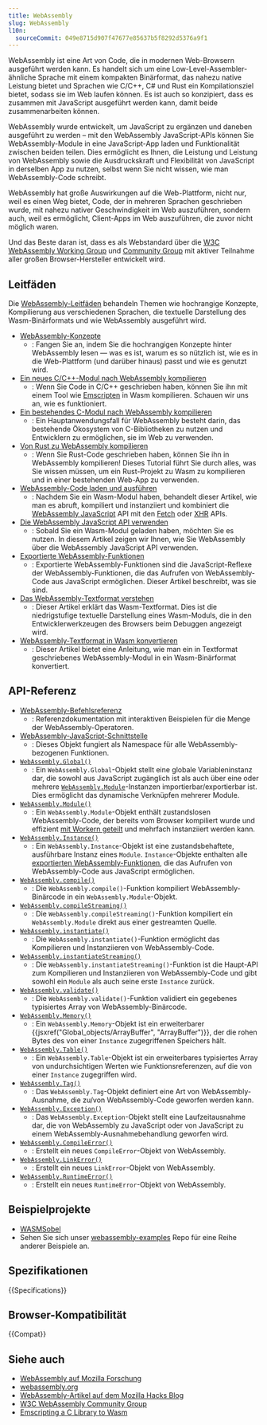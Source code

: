 ```yaml
---
title: WebAssembly
slug: WebAssembly
l10n:
  sourceCommit: 049e8715d907f47677e85637b5f8292d5376a9f1
---
```


WebAssembly ist eine Art von Code, die in modernen Web-Browsern ausgeführt werden kann. Es handelt sich um eine Low-Level-Assembler-ähnliche Sprache mit einem kompakten Binärformat, das nahezu native Leistung bietet und Sprachen wie C/C++, C# und Rust ein Kompilationsziel bietet, sodass sie im Web laufen können. Es ist auch so konzipiert, dass es zusammen mit JavaScript ausgeführt werden kann, damit beide zusammenarbeiten können.

WebAssembly wurde entwickelt, um JavaScript zu ergänzen und daneben ausgeführt zu werden – mit den WebAssembly JavaScript-APIs können Sie WebAssembly-Module in eine JavaScript-App laden und Funktionalität zwischen beiden teilen. Dies ermöglicht es Ihnen, die Leistung und Leistung von WebAssembly sowie die Ausdruckskraft und Flexibilität von JavaScript in derselben App zu nutzen, selbst wenn Sie nicht wissen, wie man WebAssembly-Code schreibt.

WebAssembly hat große Auswirkungen auf die Web-Plattform, nicht nur, weil es einen Weg bietet, Code, der in mehreren Sprachen geschrieben wurde, mit nahezu nativer Geschwindigkeit im Web auszuführen, sondern auch, weil es ermöglicht, Client-Apps im Web auszuführen, die zuvor nicht möglich waren.

Und das Beste daran ist, dass es als Webstandard über die [W3C WebAssembly Working Group](https://www.w3.org/wasm/) und [Community Group](https://www.w3.org/community/webassembly/) mit aktiver Teilnahme aller großen Browser-Hersteller entwickelt wird.

## Leitfäden

Die [WebAssembly-Leitfäden](/de/docs/WebAssembly/Guides) behandeln Themen wie hochrangige Konzepte, Kompilierung aus verschiedenen Sprachen, die textuelle Darstellung des Wasm-Binärformats und wie WebAssembly ausgeführt wird.

- [WebAssembly-Konzepte](/de/docs/WebAssembly/Guides/Concepts)
  - : Fangen Sie an, indem Sie die hochrangigen Konzepte hinter WebAssembly lesen — was es ist, warum es so nützlich ist, wie es in die Web-Plattform (und darüber hinaus) passt und wie es genutzt wird.
- [Ein neues C/C++-Modul nach WebAssembly kompilieren](/de/docs/WebAssembly/Guides/C_to_Wasm)
  - : Wenn Sie Code in C/C++ geschrieben haben, können Sie ihn mit einem Tool wie [Emscripten](https://emscripten.org/) in Wasm kompilieren. Schauen wir uns an, wie es funktioniert.
- [Ein bestehendes C-Modul nach WebAssembly kompilieren](/de/docs/WebAssembly/Guides/Existing_C_to_Wasm)
  - : Ein Hauptanwendungsfall für WebAssembly besteht darin, das bestehende Ökosystem von C-Bibliotheken zu nutzen und Entwicklern zu ermöglichen, sie im Web zu verwenden.
- [Von Rust zu WebAssembly kompilieren](/de/docs/WebAssembly/Guides/Rust_to_Wasm)
  - : Wenn Sie Rust-Code geschrieben haben, können Sie ihn in WebAssembly kompilieren! Dieses Tutorial führt Sie durch alles, was Sie wissen müssen, um ein Rust-Projekt zu Wasm zu kompilieren und in einer bestehenden Web-App zu verwenden.
- [WebAssembly-Code laden und ausführen](/de/docs/WebAssembly/Guides/Loading_and_running)
  - : Nachdem Sie ein Wasm-Modul haben, behandelt dieser Artikel, wie man es abruft, kompiliert und instanziiert und kombiniert die [WebAssembly JavaScript](/de/docs/WebAssembly/Reference/JavaScript_interface) API mit den [Fetch](/de/docs/Web/API/Fetch_API) oder [XHR](/de/docs/Web/API/XMLHttpRequest) APIs.
- [Die WebAssembly JavaScript API verwenden](/de/docs/WebAssembly/Guides/Using_the_JavaScript_API)
  - : Sobald Sie ein Wasm-Modul geladen haben, möchten Sie es nutzen. In diesem Artikel zeigen wir Ihnen, wie Sie WebAssembly über die WebAssembly JavaScript API verwenden.
- [Exportierte WebAssembly-Funktionen](/de/docs/WebAssembly/Guides/Exported_functions)
  - : Exportierte WebAssembly-Funktionen sind die JavaScript-Reflexe der WebAssembly-Funktionen, die das Aufrufen von WebAssembly-Code aus JavaScript ermöglichen. Dieser Artikel beschreibt, was sie sind.
- [Das WebAssembly-Textformat verstehen](/de/docs/WebAssembly/Guides/Understanding_the_text_format)
  - : Dieser Artikel erklärt das Wasm-Textformat. Dies ist die niedrigstufige textuelle Darstellung eines Wasm-Moduls, die in den Entwicklerwerkzeugen des Browsers beim Debuggen angezeigt wird.
- [WebAssembly-Textformat in Wasm konvertieren](/de/docs/WebAssembly/Guides/Text_format_to_Wasm)
  - : Dieser Artikel bietet eine Anleitung, wie man ein in Textformat geschriebenes WebAssembly-Modul in ein Wasm-Binärformat konvertiert.

## API-Referenz

- [WebAssembly-Befehlsreferenz](/de/docs/WebAssembly/Reference)
  - : Referenzdokumentation mit interaktiven Beispielen für die Menge der WebAssembly-Operatoren.
- [WebAssembly-JavaScript-Schnittstelle](/de/docs/WebAssembly/Reference/JavaScript_interface)
  - : Dieses Objekt fungiert als Namespace für alle WebAssembly-bezogenen Funktionen.
- [`WebAssembly.Global()`](/de/docs/WebAssembly/Reference/JavaScript_interface/Global)
  - : Ein `WebAssembly.Global`-Objekt stellt eine globale Variableninstanz dar, die sowohl aus JavaScript zugänglich ist als auch über eine oder mehrere [`WebAssembly.Module`](/de/docs/WebAssembly/Reference/JavaScript_interface/Module)-Instanzen importierbar/exportierbar ist. Dies ermöglicht das dynamische Verknüpfen mehrerer Module.
- [`WebAssembly.Module()`](/de/docs/WebAssembly/Reference/JavaScript_interface/Module)
  - : Ein `WebAssembly.Module`-Objekt enthält zustandslosen WebAssembly-Code, der bereits vom Browser kompiliert wurde und effizient [mit Workern geteilt](/de/docs/Web/API/Worker/postMessage) und mehrfach instanziiert werden kann.
- [`WebAssembly.Instance()`](/de/docs/WebAssembly/Reference/JavaScript_interface/Instance)
  - : Ein `WebAssembly.Instance`-Objekt ist eine zustandsbehaftete, ausführbare Instanz eines `Module`. `Instance`-Objekte enthalten alle [exportierten WebAssembly-Funktionen](/de/docs/WebAssembly/Guides/Exported_functions), die das Aufrufen von WebAssembly-Code aus JavaScript ermöglichen.
- [`WebAssembly.compile()`](/de/docs/WebAssembly/Reference/JavaScript_interface/compile_static)
  - : Die `WebAssembly.compile()`-Funktion kompiliert WebAssembly-Binärcode in ein `WebAssembly.Module`-Objekt.
- [`WebAssembly.compileStreaming()`](/de/docs/WebAssembly/Reference/JavaScript_interface/compileStreaming_static)
  - : Die `WebAssembly.compileStreaming()`-Funktion kompiliert ein `WebAssembly.Module` direkt aus einer gestreamten Quelle.
- [`WebAssembly.instantiate()`](/de/docs/WebAssembly/Reference/JavaScript_interface/instantiate_static)
  - : Die `WebAssembly.instantiate()`-Funktion ermöglicht das Kompilieren und Instanziieren von WebAssembly-Code.
- [`WebAssembly.instantiateStreaming()`](/de/docs/WebAssembly/Reference/JavaScript_interface/instantiateStreaming_static)
  - : Die `WebAssembly.instantiateStreaming()`-Funktion ist die Haupt-API zum Kompilieren und Instanziieren von WebAssembly-Code und gibt sowohl ein `Module` als auch seine erste `Instance` zurück.
- [`WebAssembly.validate()`](/de/docs/WebAssembly/Reference/JavaScript_interface/validate_static)
  - : Die `WebAssembly.validate()`-Funktion validiert ein gegebenes typisiertes Array von WebAssembly-Binärcode.
- [`WebAssembly.Memory()`](/de/docs/WebAssembly/Reference/JavaScript_interface/Memory)
  - : Ein `WebAssembly.Memory`-Objekt ist ein erweiterbarer {{jsxref("Global_objects/ArrayBuffer", "ArrayBuffer")}}, der die rohen Bytes des von einer `Instance` zugegriffenen Speichers hält.
- [`WebAssembly.Table()`](/de/docs/WebAssembly/Reference/JavaScript_interface/Table)
  - : Ein `WebAssembly.Table`-Objekt ist ein erweiterbares typisiertes Array von undurchsichtigen Werten wie Funktionsreferenzen, auf die von einer `Instance` zugegriffen wird.
- [`WebAssembly.Tag()`](/de/docs/WebAssembly/Reference/JavaScript_interface/Tag)
  - : Das `WebAssembly.Tag`-Objekt definiert eine Art von WebAssembly-Ausnahme, die zu/von WebAssembly-Code geworfen werden kann.
- [`WebAssembly.Exception()`](/de/docs/WebAssembly/Reference/JavaScript_interface/Exception)
  - : Das `WebAssembly.Exception`-Objekt stellt eine Laufzeitausnahme dar, die von WebAssembly zu JavaScript oder von JavaScript zu einem WebAssembly-Ausnahmebehandlung geworfen wird.
- [`WebAssembly.CompileError()`](/de/docs/WebAssembly/Reference/JavaScript_interface/CompileError)
  - : Erstellt ein neues `CompileError`-Objekt von WebAssembly.
- [`WebAssembly.LinkError()`](/de/docs/WebAssembly/Reference/JavaScript_interface/LinkError)
  - : Erstellt ein neues `LinkError`-Objekt von WebAssembly.
- [`WebAssembly.RuntimeError()`](/de/docs/WebAssembly/Reference/JavaScript_interface/RuntimeError)
  - : Erstellt ein neues `RuntimeError`-Objekt von WebAssembly.

## Beispielprojekte

- [WASMSobel](https://github.com/JasonWeathersby/WASMSobel)
- Sehen Sie sich unser [webassembly-examples](https://github.com/mdn/webassembly-examples/) Repo für eine Reihe anderer Beispiele an.

## Spezifikationen

{{Specifications}}

## Browser-Kompatibilität

{{Compat}}

## Siehe auch

- [WebAssembly auf Mozilla Forschung](https://research.mozilla.org/)
- [webassembly.org](https://webassembly.org/)
- [WebAssembly-Artikel auf dem Mozilla Hacks Blog](https://hacks.mozilla.org/category/webassembly/)
- [W3C WebAssembly Community Group](https://www.w3.org/community/webassembly/)
- [Emscripting a C Library to Wasm](https://web.dev/articles/emscripting-a-c-library)
